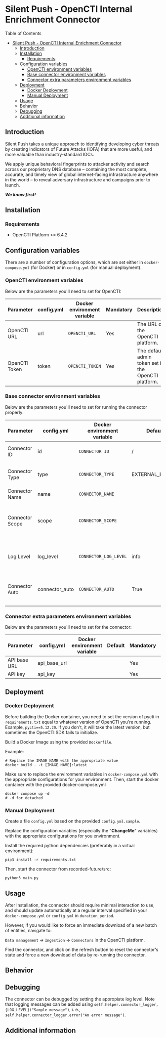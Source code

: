 # Silent Push - OpenCTI Internal Enrichment Connector

Table of Contents

- [Silent Push - OpenCTI Internal Enrichment Connector](#silent-push---opencti-internal-enrichment-connector)
  - [Introduction](#introduction)
  - [Installation](#installation)
    - [Requirements](#requirements)
  - [Configuration variables](#configuration-variables)
    - [OpenCTI environment variables](#opencti-environment-variables)
    - [Base connector environment variables](#base-connector-environment-variables)
    - [Connector extra parameters environment variables](#connector-extra-parameters-environment-variables)
  - [Deployment](#deployment)
    - [Docker Deployment](#docker-deployment)
    - [Manual Deployment](#manual-deployment)
  - [Usage](#usage)
  - [Behavior](#behavior)
  - [Debugging](#debugging)
  - [Additional information](#additional-information)

## Introduction
Silent Push takes a unique approach to identifying developing cyber threats by creating Indicators of Future Attacks (IOFA) that are more useful, and more valuable than industry-standard IOCs.

We apply unique behavioral fingerprints to attacker activity and search across our proprietary DNS database – containing the most complete, accurate, and timely view of global internet-facing infrastructure anywhere in the world – to reveal adversary infrastructure and campaigns prior to launch.

***We know first!***
## Installation

### Requirements

- OpenCTI Platform >= 6.4.2

## Configuration variables

There are a number of configuration options, which are set either in `docker-compose.yml` (for Docker) or
in `config.yml` (for manual deployment).

### OpenCTI environment variables

Below are the parameters you'll need to set for OpenCTI:

| Parameter     | config.yml | Docker environment variable | Mandatory | Description                                          |
|---------------|------------|-----------------------------|-----------|------------------------------------------------------|
| OpenCTI URL   | url        | `OPENCTI_URL`               | Yes       | The URL of the OpenCTI platform.                     |
| OpenCTI Token | token      | `OPENCTI_TOKEN`             | Yes       | The default admin token set in the OpenCTI platform. |

### Base connector environment variables

Below are the parameters you'll need to set for running the connector properly:

| Parameter       | config.yml      | Docker environment variable | Default         | Mandatory | Description                                                                              |
|-----------------|-----------------|-----------------------------|-----------------|-----------|------------------------------------------------------------------------------------------|
| Connector ID    | id              | `CONNECTOR_ID`              | /               | Yes       | A unique `UUIDv4` identifier for this connector instance.                                |
| Connector Type  | type            | `CONNECTOR_TYPE`            | EXTERNAL_IMPORT | Yes       | Should always be set to `INTERNAL_ENRICHMENT` for this connector.                        |
| Connector Name  | name            | `CONNECTOR_NAME`            |                 | Yes       | Name of the connector.                                                                   |
| Connector Scope | scope           | `CONNECTOR_SCOPE`           |                 | Yes       | The scope or type of data the connector is importing, either a MIME type or Stix Object. |
| Log Level       | log_level       | `CONNECTOR_LOG_LEVEL`       | info            | Yes       | Determines the verbosity of the logs. Options are `debug`, `info`, `warn`, or `error`.   |
| Connector Auto  | connector_auto	 | `CONNECTOR_AUTO`            | True            | Yes       | Must be `true` or `false` to enable or disable auto-enrichment of observables            |

### Connector extra parameters environment variables

Below are the parameters you'll need to set for the connector:

| Parameter    | config.yml   | Docker environment variable | Default | Mandatory | Description |
|--------------|--------------|-----------------------------|---------|-----------|-------------|
| API base URL | api_base_url |                             |         | Yes       |             |
| API key      | api_key      |                             |         | Yes       |             |

## Deployment

### Docker Deployment

Before building the Docker container, you need to set the version of pycti in `requirements.txt` equal to whatever
version of OpenCTI you're running. Example, `pycti==5.12.20`. If you don't, it will take the latest version, but
sometimes the OpenCTI SDK fails to initialize.

Build a Docker Image using the provided `Dockerfile`.

Example:

```shell
# Replace the IMAGE NAME with the appropriate value
docker build . -t [IMAGE NAME]:latest
```

Make sure to replace the environment variables in `docker-compose.yml` with the appropriate configurations for your
environment. Then, start the docker container with the provided docker-compose.yml

```shell
docker compose up -d
# -d for detached
```

### Manual Deployment

Create a file `config.yml` based on the provided `config.yml.sample`.

Replace the configuration variables (especially the "**ChangeMe**" variables) with the appropriate configurations for
you environment.

Install the required python dependencies (preferably in a virtual environment):

```shell
pip3 install -r requirements.txt
```

Then, start the connector from recorded-future/src:

```shell
python3 main.py
```

## Usage

After Installation, the connector should require minimal interaction to use, and should update automatically at a regular interval specified in your `docker-compose.yml` or `config.yml` in `duration_period`.

However, if you would like to force an immediate download of a new batch of entities, navigate to:

`Data management` -> `Ingestion` -> `Connectors` in the OpenCTI platform.

Find the connector, and click on the refresh button to reset the connector's state and force a new
download of data by re-running the connector.

## Behavior

<!--
Describe how the connector functions:
* What data is ingested, updated, or modified
* Important considerations for users when utilizing this connector
* Additional relevant details
-->


## Debugging

The connector can be debugged by setting the appropiate log level.
Note that logging messages can be added using `self.helper.connector_logger,{LOG_LEVEL}("Sample message")`, i.
e., `self.helper.connector_logger.error("An error message")`.

<!-- Any additional information to help future users debug and report detailed issues concerning this connector -->

## Additional information

<!--
Any additional information about this connector
* What information is ingested/updated/changed
* What should the user take into account when using this connector
* ...
-->
